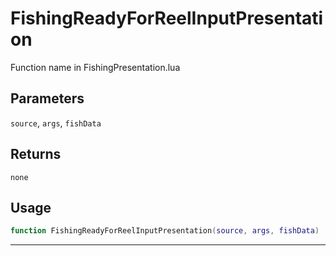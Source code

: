 # FishingReadyForReelInputPresentation
Function name in FishingPresentation.lua
## Parameters
`source`, `args`, `fishData`
## Returns
`none`
## Usage
```lua
function FishingReadyForReelInputPresentation(source, args, fishData)
```
---
